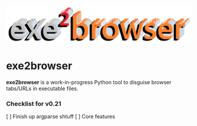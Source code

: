 ![](github-assets/exe2browser.png)

# exe2browser
**exe2browser** is a work-in-progress Python tool to disguise browser tabs/URLs in executable files.

### Checklist for v0.21

[ ] Finish up argparse shtuff
[ ] Core features